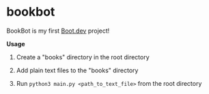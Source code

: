 # bookbot

BookBot is my first [Boot.dev](https://www.boot.dev) project!

__Usage__

1. Create a "books" directory in the root directory

2. Add plain text files to the "books" directory

3. Run `python3 main.py <path_to_text_file>` from the root directory